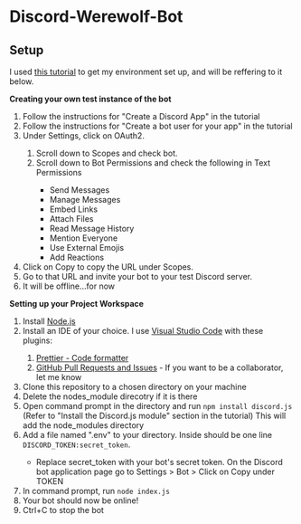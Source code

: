 # Discord-Werewolf-Bot

## Setup

I used [this tutorial](https://www.devdungeon.com/content/javascript-discord-bot-tutorial) to get my environment set up, and will be reffering to it below.

<strong>Creating your own test instance of the bot</strong>

<ol>
<li>Follow the instructions for "Create a Discord App" in the tutorial</li>
<li>Follow the instructions for "Create a bot user for your app" in the tutorial</li>
<li>Under Settings, click on OAuth2.</li>
<ol>
<li>Scroll down to Scopes and check bot.</li>
<li>Scroll down to Bot Permissions and check the following in Text Permissions</li>
<ul>
<li>Send Messages</li>
<li>Manage Messages</li>
<li>Embed Links</li>
<li>Attach Files</li>
<li>Read Message History</li>
<li>Mention Everyone</li>
<li>Use External Emojis</li>
<li>Add Reactions</li>
</ul>
</ol>
<li>Click on Copy to copy the URL under Scopes.</li>
<li>Go to that URL and invite your bot to your test Discord server.</strong></li>
<li>It will be offline...for now</li>
</ol>

<strong>Setting up your Project Workspace</strong>

<ol>
<li>Install <a href=https://nodejs.org/en/download/>Node.js</a></li>
<li>Install an IDE of your choice. I use <a href=https://code.visualstudio.com/>Visual Studio Code</a> with these plugins:</li>
<ol>
<li><a href=https://marketplace.visualstudio.com/items?itemName=esbenp.prettier-vscode>Prettier - Code formatter</a></li>
<li><a href=https://marketplace.visualstudio.com/items?itemName=GitHub.vscode-pull-request-github
	https://marketplace.visualstudio.com/items?itemName=GitHub.vscode-pull-request-github>GitHub Pull Requests and Issues</a> - If you want to be a collaborator, let me know</li>
</ol>
<li>Clone this repository to a chosen directory on your machine</li>
<li>Delete the nodes_module direcotry if it is there</li>
<li>Open command prompt in the directory and run <code>npm install discord.js</code> (Refer to "Install the Discord.js module" section in the tutorial) This will add the node_modules directory</li>
<li>Add a file named ".env" to your directory. Inside should be one line <code>DISCORD_TOKEN:secret_token</code>.</li> 
<ul>
<li>Replace secret_token with your bot's secret token. On the Discord bot application page go to Settings > Bot > Click on Copy under TOKEN</li>
</ul>
<li>In command prompt, run <code>node index.js</code></li>
<li>Your bot should now be online!</li>
<li>Ctrl+C to stop the bot</li>
</ol>
